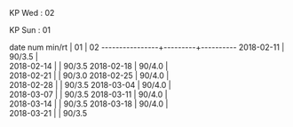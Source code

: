 KP Wed : 02

KP Sun : 01

date num min/rt |    01   |    02 
----------------+---------+----------
2018-02-11      |  90/3.5 |        
2018-02-14      |         |  90/3.5
2018-02-18      |  90/4.0 |        
2018-02-21      |         |  90/3.0
2018-02-25      |  90/4.0 |        
2018-02-28      |         |  90/3.5
2018-03-04      |  90/4.0 |        
2018-03-07      |         |  90/3.5
2018-03-11      |  90/4.0 |        
2018-03-14      |         |  90/3.5
2018-03-18      |  90/4.0 |        
2018-03-21      |         |  90/3.5

